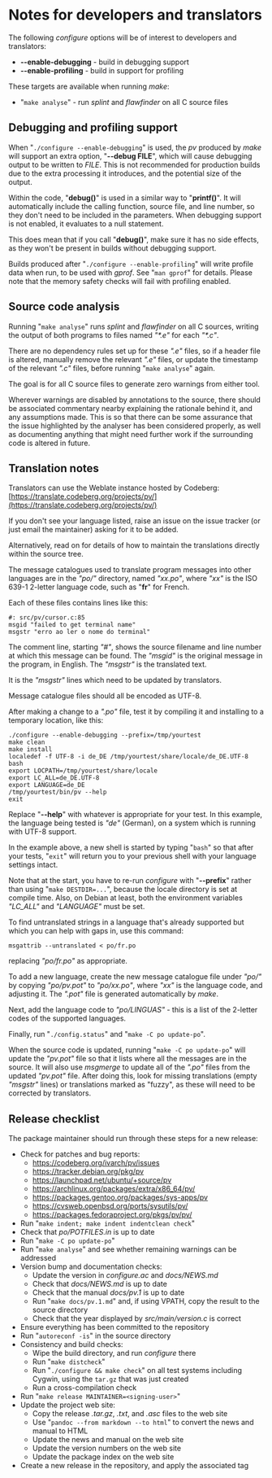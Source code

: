 # Notes for developers and translators

The following _configure_ options will be of interest to developers and
translators:

 * **--enable-debugging** - build in debugging support
 * **--enable-profiling** - build in support for profiling

These targets are available when running _make_:

 * "`make analyse`" - run _splint_ and _flawfinder_ on all C source files


## Debugging and profiling support

When "`./configure --enable-debugging`" is used, the _pv_ produced by _make_
will support an extra option, "**--debug FILE**", which will cause debugging
output to be written to *FILE*.  This is not recommended for production
builds due to the extra processing it introduces, and the potential size of
the output.

Within the code, "**debug()**" is used in a similar way to "**printf()**". 
It will automatically include the calling function, source file, and line
number, so they don't need to be included in the parameters.  When debugging
support is not enabled, it evaluates to a null statement.

This does mean that if you call "**debug()**", make sure it has no side
effects, as they won't be present in builds without debugging support.

Builds produced after "`./configure --enable-profiling`" will write profile
data when run, to be used with _gprof_.  See "`man gprof`" for details. 
Please note that the memory safety checks will fail with profiling enabled.


## Source code analysis

Running "`make analyse`" runs _splint_ and _flawfinder_ on all C sources,
writing the output of both programs to files named _"*.e"_ for each _"*.c"_.

There are no dependency rules set up for these _".e"_ files, so if a header
file is altered, manually remove the relevant _".e"_ files, or update the
timestamp of the relevant _".c"_ files, before running "`make analyse`"
again.

The goal is for all C source files to generate zero warnings from either
tool.

Wherever warnings are disabled by annotations to the source, there should be
associated commentary nearby explaining the rationale behind it, and any
assumptions made.  This is so that there can be some assurance that the
issue highlighted by the analyser has been considered properly, as well as
documenting anything that might need further work if the surrounding code is
altered in future.


## Translation notes

Translators can use the Weblate instance hosted by Codeberg:
[https://translate.codeberg.org/projects/pv/](https://translate.codeberg.org/projects/pv/)

If you don't see your language listed, raise an issue on the issue tracker
(or just email the maintainer) asking for it to be added.

Alternatively, read on for details of how to maintain the translations
directly within the source tree.

The message catalogues used to translate program messages into other
languages are in the _"po/"_ directory, named _"xx.po"_, where _"xx"_
is the ISO 639-1 2-letter language code, such as "**fr**" for French.

Each of these files contains lines like this:

    #: src/pv/cursor.c:85
    msgid "failed to get terminal name"
    msgstr "erro ao ler o nome do terminal"

The comment line, starting _"#"_, shows the source filename and line number
at which this message can be found.  The _"msgid"_ is the original message
in the program, in English.  The _"msgstr"_ is the translated text.

It is the _"msgstr"_ lines which need to be updated by translators.

Message catalogue files should all be encoded as UTF-8.

After making a change to a _".po"_ file, test it by compiling it and
installing to a temporary location, like this:

    ./configure --enable-debugging --prefix=/tmp/yourtest
    make clean
    make install
    localedef -f UTF-8 -i de_DE /tmp/yourtest/share/locale/de_DE.UTF-8
    bash
    export LOCPATH=/tmp/yourtest/share/locale
    export LC_ALL=de_DE.UTF-8
    export LANGUAGE=de_DE
    /tmp/yourtest/bin/pv --help
    exit

Replace "**--help**" with whatever is appropriate for your test.  In this
example, the language being tested is _"de"_ (German), on a system which is
running with UTF-8 support.

In the example above, a new shell is started by typing "`bash`" so that
after your tests, "`exit`" will return you to your previous shell with your
language settings intact.

Note that at the start, you have to re-run _configure_ with "**--prefix**"
rather than using "`make DESTDIR=...`", because the locale directory is set
at compile time.  Also, on Debian at least, both the environment variables
_"LC_ALL"_ and _"LANGUAGE"_ must be set.

To find untranslated strings in a language that's already supported but
which you can help with gaps in, use this command:

    msgattrib --untranslated < po/fr.po

replacing _"po/fr.po"_ as appropriate.

To add a new language, create the new message catalogue file under _"po/"_
by copying _"po/pv.pot"_ to _"po/xx.po"_, where _"xx"_ is the language code,
and adjusting it.  The _".pot"_ file is generated automatically by _make_.

Next, add the language code to _"po/LINGUAS"_ - this is a list of the
2-letter codes of the supported languages.

Finally, run "`./config.status`" and "`make -C po update-po`".

When the source code is updated, running "`make -C po update-po`" will
update the _"pv.pot"_ file so that it lists where all the messages are in
the source.  It will also use _msgmerge_ to update all of the _".po"_ files
from the updated _"pv.pot"_ file.  After doing this, look for missing
translations (empty _"msgstr"_ lines) or translations marked as "fuzzy", as
these will need to be corrected by translators.


## Release checklist

The package maintainer should run through these steps for a new release:

 * Check for patches and bug reports:
   * <https://codeberg.org/ivarch/pv/issues>
   * <https://tracker.debian.org/pkg/pv>
   * <https://launchpad.net/ubuntu/+source/pv>
   * <https://archlinux.org/packages/extra/x86_64/pv/>
   * <https://packages.gentoo.org/packages/sys-apps/pv>
   * <https://cvsweb.openbsd.org/ports/sysutils/pv/>
   * <https://packages.fedoraproject.org/pkgs/pv/pv/>
 * Run "`make indent; make indent indentclean check`"
 * Check that _po/POTFILES.in_ is up to date
 * Run "`make -C po update-po`"
 * Run "`make analyse`" and see whether remaining warnings can be addressed
 * Version bump and documentation checks:
   * Update the version in _configure.ac_ and _docs/NEWS.md_
   * Check that _docs/NEWS.md_ is up to date
   * Check that the manual _docs/pv.1_ is up to date
   * Run "`make docs/pv.1.md`" and, if using VPATH, copy the result to the source directory
   * Check that the year displayed by _src/main/version.c_ is correct
 * Ensure everything has been committed to the repository
 * Run "`autoreconf -is`" in the source directory
 * Consistency and build checks:
   * Wipe the build directory, and run _configure_ there
   * Run "`make distcheck`"
   * Run "`./configure && make check`" on all test systems including Cygwin, using the `tar.gz` that was just created
   * Run a cross-compilation check
 * Run "`make release MAINTAINER=<signing-user>`"
 * Update the project web site:
   * Copy the release _.tar.gz_, _.txt_, and _.asc_ files to the web site
   * Use "`pandoc --from markdown --to html`" to convert the news and manual to HTML
   * Update the news and manual on the web site
   * Update the version numbers on the web site
   * Update the package index on the web site
 * Create a new release in the repository, and apply the associated tag

